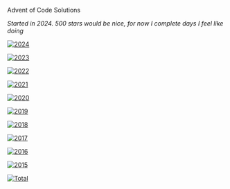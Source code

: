Advent of Code Solutions

*Started in 2024. 500 stars would be nice, for now I complete days I feel like doing*

[![2024](https://img.shields.io/badge/2024-50*-green)](https://adventofcode.com/)

[![2023](https://img.shields.io/badge/2023-33*-yellow)](https://adventofcode.com/)

[![2022](https://img.shields.io/badge/2022-12*-yellow)](https://adventofcode.com/)

[![2021](https://img.shields.io/badge/2021-5*-yellow)](https://adventofcode.com/)

[![2020](https://img.shields.io/badge/2020-10*-yellow)](https://github.com/adamsarok/AdventOfCode-2020-ts)

[![2019](https://img.shields.io/badge/2019-50*-green)](https://adventofcode.com/)

[![2018](https://img.shields.io/badge/2018-0*-red)](https://adventofcode.com/)

[![2017](https://img.shields.io/badge/2017-0*-red)](https://adventofcode.com/)

[![2016](https://img.shields.io/badge/2016-0*-red)](https://adventofcode.com/)

[![2015](https://img.shields.io/badge/2015-0*-red)](https://adventofcode.com/)

[![Total](https://img.shields.io/badge/Total*-150*-yellow)](https://adventofcode.com/)
